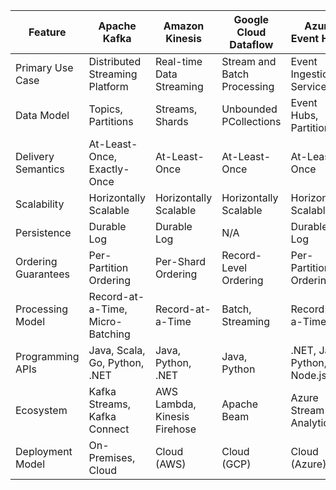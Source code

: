 | Feature | Apache Kafka | Amazon Kinesis | Google Cloud Dataflow | Azure Event Hubs | RabbitMQ |
|---------|---------------|-----------------|------------------------|-------------------|----------|
| Primary Use Case | Distributed Streaming Platform | Real-time Data Streaming | Stream and Batch Processing | Event Ingestion Service | Message Broker |
| Data Model | Topics, Partitions | Streams, Shards | Unbounded PCollections | Event Hubs, Partitions | Exchanges, Queues |
| Delivery Semantics | At-Least-Once, Exactly-Once | At-Least-Once | At-Least-Once | At-Least-Once | At-Least-Once |
| Scalability | Horizontally Scalable | Horizontally Scalable | Horizontally Scalable | Horizontally Scalable | Horizontally Scalable |
| Persistence | Durable Log | Durable Log | N/A | Durable Log | Transient or Persistent |
| Ordering Guarantees | Per-Partition Ordering | Per-Shard Ordering | Record-Level Ordering | Per-Partition Ordering | Per-Queue Ordering |
| Processing Model | Record-at-a-Time, Micro-Batching | Record-at-a-Time | Batch, Streaming | Record-at-a-Time | Message-at-a-Time |
| Programming APIs | Java, Scala, Go, Python, .NET | Java, Python, .NET | Java, Python | .NET, Java, Python, Node.js | Java, .NET, Ruby, Python |
| Ecosystem | Kafka Streams, Kafka Connect | AWS Lambda, Kinesis Firehose | Apache Beam | Azure Stream Analytics | RabbitMQ Plugins |
| Deployment Model | On-Premises, Cloud | Cloud (AWS) | Cloud (GCP) | Cloud (Azure) | On-Premises, Cloud |

